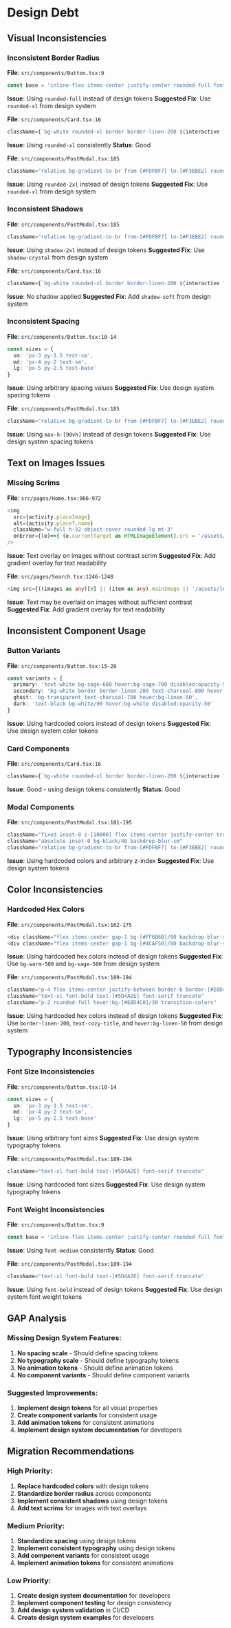 # Design Debt

## Visual Inconsistencies

### Inconsistent Border Radius
**File**: `src/components/Button.tsx:9`
```typescript
const base = 'inline-flex items-center justify-center rounded-full font-medium focus:outline-none'
```
**Issue**: Using `rounded-full` instead of design tokens
**Suggested Fix**: Use `rounded-xl` from design system

**File**: `src/components/Card.tsx:16`
```typescript
className={`bg-white rounded-xl border border-linen-200 ${interactive ? 'hover:bg-linen-50 transition' : ''} ` + className}
```
**Issue**: Using `rounded-xl` consistently
**Status**: Good

**File**: `src/components/PostModal.tsx:185`
```typescript
className="relative bg-gradient-to-br from-[#FDFBF7] to-[#F3EBE2] rounded-2xl w-full max-w-2xl max-h-[90vh] flex flex-col shadow-2xl border border-white/20"
```
**Issue**: Using `rounded-2xl` instead of design tokens
**Suggested Fix**: Use `rounded-xl` from design system

### Inconsistent Shadows
**File**: `src/components/PostModal.tsx:185`
```typescript
className="relative bg-gradient-to-br from-[#FDFBF7] to-[#F3EBE2] rounded-2xl w-full max-w-2xl max-h-[90vh] flex flex-col shadow-2xl border border-white/20"
```
**Issue**: Using `shadow-2xl` instead of design tokens
**Suggested Fix**: Use `shadow-crystal` from design system

**File**: `src/components/Card.tsx:16`
```typescript
className={`bg-white rounded-xl border border-linen-200 ${interactive ? 'hover:bg-linen-50 transition' : ''} ` + className}
```
**Issue**: No shadow applied
**Suggested Fix**: Add `shadow-soft` from design system

### Inconsistent Spacing
**File**: `src/components/Button.tsx:10-14`
```typescript
const sizes = {
  sm: 'px-3 py-1.5 text-sm',
  md: 'px-4 py-2 text-sm',
  lg: 'px-5 py-2.5 text-base'
}
```
**Issue**: Using arbitrary spacing values
**Suggested Fix**: Use design system spacing tokens

**File**: `src/components/PostModal.tsx:185`
```typescript
className="relative bg-gradient-to-br from-[#FDFBF7] to-[#F3EBE2] rounded-2xl w-full max-w-2xl max-h-[90vh] flex flex-col shadow-2xl border border-white/20"
```
**Issue**: Using `max-h-[90vh]` instead of design tokens
**Suggested Fix**: Use design system spacing tokens

## Text on Images Issues

### Missing Scrims
**File**: `src/pages/Home.tsx:966-972`
```typescript
<img
  src={activity.placeImage}
  alt={activity.place?.name}
  className="w-full h-32 object-cover rounded-lg mt-3"
  onError={(e)=>{ (e.currentTarget as HTMLImageElement).src = '/assets/leaf.png' }}
/>
```
**Issue**: Text overlay on images without contrast scrim
**Suggested Fix**: Add gradient overlay for text readability

**File**: `src/pages/Search.tsx:1246-1248`
```typescript
<img src={((images as any)[0] || (item as any).mainImage || '/assets/leaf.png')} alt={item.name} className="absolute inset-0 w-full h-full object-cover" onError={(e)=>{ (e.currentTarget as HTMLImageElement).src='/assets/leaf.png' }} />
```
**Issue**: Text may be overlaid on images without sufficient contrast
**Suggested Fix**: Add gradient overlay for text readability

## Inconsistent Component Usage

### Button Variants
**File**: `src/components/Button.tsx:15-20`
```typescript
const variants = {
  primary: 'text-white bg-sage-600 hover:bg-sage-700 disabled:opacity-50',
  secondary: 'bg-white border border-linen-200 text-charcoal-800 hover:bg-linen-50 disabled:opacity-50',
  ghost: 'bg-transparent text-charcoal-700 hover:bg-linen-50',
  dark: 'text-black bg-white/90 hover:bg-white disabled:opacity-50'
}
```
**Issue**: Using hardcoded colors instead of design tokens
**Suggested Fix**: Use design system color tokens

### Card Components
**File**: `src/components/Card.tsx:16`
```typescript
className={`bg-white rounded-xl border border-linen-200 ${interactive ? 'hover:bg-linen-50 transition' : ''} ` + className}
```
**Issue**: Good - using design tokens consistently
**Status**: Good

### Modal Components
**File**: `src/components/PostModal.tsx:181-195`
```typescript
className="fixed inset-0 z-[10000] flex items-center justify-center transition-opacity duration-300"
className="absolute inset-0 bg-black/40 backdrop-blur-sm"
className="relative bg-gradient-to-br from-[#FDFBF7] to-[#F3EBE2] rounded-2xl"
```
**Issue**: Using hardcoded colors and arbitrary z-index
**Suggested Fix**: Use design system tokens

## Color Inconsistencies

### Hardcoded Hex Colors
**File**: `src/components/PostModal.tsx:162-175`
```typescript
<div className="flex items-center gap-1 bg-[#FF6B6B]/80 backdrop-blur-sm text-white px-3 py-1.5 rounded-full text-sm font-semibold border border-white/50">
<div className="flex items-center gap-1 bg-[#4CAF50]/80 backdrop-blur-sm text-white px-3 py-1.5 rounded-full text-sm font-semibold border border-white/50">
```
**Issue**: Using hardcoded hex colors instead of design tokens
**Suggested Fix**: Use `bg-warm-500` and `bg-sage-500` from design system

**File**: `src/components/PostModal.tsx:189-194`
```typescript
className="p-4 flex items-center justify-between border-b border-[#E8D4C0]/50"
className="text-xl font-bold text-[#5D4A2E] font-serif truncate"
className="p-2 rounded-full hover:bg-[#E8D4C0]/30 transition-colors"
```
**Issue**: Using hardcoded hex colors instead of design tokens
**Suggested Fix**: Use `border-linen-200`, `text-cozy-title`, and `hover:bg-linen-50` from design system

## Typography Inconsistencies

### Font Size Inconsistencies
**File**: `src/components/Button.tsx:10-14`
```typescript
const sizes = {
  sm: 'px-3 py-1.5 text-sm',
  md: 'px-4 py-2 text-sm',
  lg: 'px-5 py-2.5 text-base'
}
```
**Issue**: Using arbitrary font sizes
**Suggested Fix**: Use design system typography tokens

**File**: `src/components/PostModal.tsx:189-194`
```typescript
className="text-xl font-bold text-[#5D4A2E] font-serif truncate"
```
**Issue**: Using hardcoded font sizes
**Suggested Fix**: Use design system typography tokens

### Font Weight Inconsistencies
**File**: `src/components/Button.tsx:9`
```typescript
const base = 'inline-flex items-center justify-center rounded-full font-medium focus:outline-none'
```
**Issue**: Using `font-medium` consistently
**Status**: Good

**File**: `src/components/PostModal.tsx:189-194`
```typescript
className="text-xl font-bold text-[#5D4A2E] font-serif truncate"
```
**Issue**: Using `font-bold` instead of design tokens
**Suggested Fix**: Use design system font weight tokens

## GAP Analysis

### Missing Design System Features:
1. **No spacing scale** - Should define spacing tokens
2. **No typography scale** - Should define typography tokens
3. **No animation tokens** - Should define animation tokens
4. **No component variants** - Should define component variants

### Suggested Improvements:
1. **Implement design tokens** for all visual properties
2. **Create component variants** for consistent usage
3. **Add animation tokens** for consistent animations
4. **Implement design system documentation** for developers

## Migration Recommendations

### High Priority:
1. **Replace hardcoded colors** with design tokens
2. **Standardize border radius** across components
3. **Implement consistent shadows** using design tokens
4. **Add text scrims** for images with text overlays

### Medium Priority:
1. **Standardize spacing** using design tokens
2. **Implement consistent typography** using design tokens
3. **Add component variants** for consistent usage
4. **Implement animation tokens** for consistent animations

### Low Priority:
1. **Create design system documentation** for developers
2. **Implement component testing** for design consistency
3. **Add design system validation** in CI/CD
4. **Create design system examples** for developers
